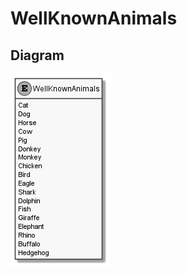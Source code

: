 ﻿# WellKnownAnimals

## Diagram

![WellKnownAnimals.png](./WellKnownAnimals.png "WellKnownAnimals")
